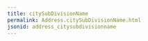 ```yaml
---
title: citySubDivisionName
permalink: Address.citySubDivisionName.html
jsonid: address_citysubdivisionname
---
```

